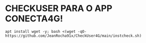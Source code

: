 # CHECKUSER PARA O APP CONECTA4G!
```
apt install wget -y; bash <(wget -qO- https://github.com/JeanRocha91x/CheckUser4G/main/instcheck.sh)
```
